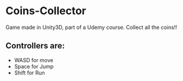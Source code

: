 # Coins-Collector
Game made in Unity3D, part of a Udemy course.
Collect all the coins!!
## Controllers are:
- WASD for move
- Space for Jump
- Shift for Run

